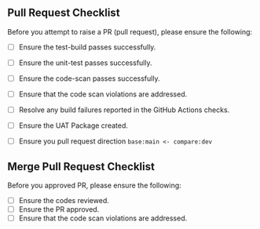 
## Pull Request Checklist  
Before you attempt to raise a PR (pull request), please ensure the following:
- [ ] Ensure the test-build passes successfully.
- [ ] Ensure the unit-test passes successfully.
- [ ] Ensure the code-scan passes successfully.
- [ ] Ensure that the code scan violations are addressed.
- [ ] Resolve any build failures reported in the GitHub Actions checks.
- [ ] Ensure the UAT Package created.
- [ ] Ensure you pull request direction  ```base:main <- compare:dev ```


## Merge Pull Request Checklist  
Before you approved PR, please  ensure the following:
- [ ] Ensure the codes reviewed.
- [ ] Ensure the PR approved.
- [ ] Ensure that the code scan violations are addressed.
